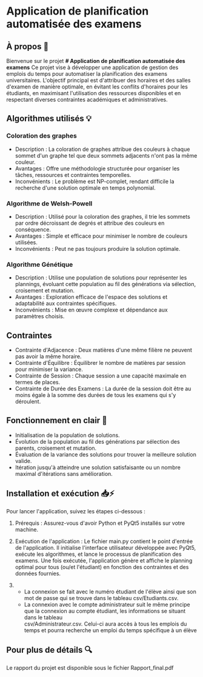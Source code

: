 # Application de planification automatisée des examens

## À propos 👀
Bienvenue sur le projet **# Application de planification automatisée des examens**
Ce projet vise à développer une application de gestion des emplois du temps pour automatiser la planification des examens universitaires.
L'objectif principal est d'attribuer des horaires et des salles d'examen de manière optimale, en évitant les conflits d'horaires pour les étudiants, en maximisant l'utilisation des ressources disponibles et en respectant diverses contraintes académiques et administratives.

## Algorithmes utilisés 💡

### Coloration des graphes
* Description : La coloration de graphes attribue des couleurs à chaque sommet d'un graphe tel que deux sommets adjacents n'ont pas la même couleur.
* Avantages : Offre une méthodologie structurée pour organiser les tâches, ressources et contraintes temporelles.
* Inconvénients : Le problème est NP-complet, rendant difficile la recherche d'une solution optimale en temps polynomial.
### Algorithme de Welsh-Powell
* Description : Utilisé pour la coloration des graphes, il trie les sommets par ordre décroissant de degrés et attribue des couleurs en conséquence.
* Avantages : Simple et efficace pour minimiser le nombre de couleurs utilisées.
* Inconvénients : Peut ne pas toujours produire la solution optimale.
### Algorithme Génétique
* Description : Utilise une population de solutions pour représenter les plannings, évoluant cette population au fil des générations via sélection, croisement et mutation.
* Avantages : Exploration efficace de l'espace des solutions et adaptabilité aux contraintes spécifiques.
* Inconvénients : Mise en œuvre complexe et dépendance aux paramètres choisis.

## Contraintes
* Contrainte d'Adjacence : Deux matières d'une même filière ne peuvent pas avoir la même horaire.
* Contrainte d'Équilibre : Équilibrer le nombre de matières par session pour minimiser la variance.
* Contrainte de Session : Chaque session a une capacité maximale en termes de places.
* Contrainte de Durée des Examens : La durée de la session doit être au moins égale à la somme des durées de tous les examens qui s'y déroulent.

## Fonctionnement en clair 🤔
- Initialisation de la population de solutions.
- Évolution de la population au fil des générations par sélection des parents, croisement et mutation.
- Évaluation de la variance des solutions pour trouver la meilleure solution valide.
- Itération jusqu'à atteindre une solution satisfaisante ou un nombre maximal d'itérations sans amélioration.

## Installation et exécution 📥⚡
Pour lancer l'application, suivez les étapes ci-dessous :

1. Prérequis : Assurez-vous d'avoir Python et PyQt5 installés sur votre machine.

2. Exécution de l'application :
   Le fichier main.py contient le point d'entrée de l'application. Il initialise l'interface utilisateur développée avec PyQt5, exécute les algorithmes, et lance le processus de planification des examens. Une fois exécutée, l'application génère et affiche le planning optimal pour tous (ou/et l'étudiant) en fonction des contraintes et des données fournies.
3. * La connexion se fait avec le numéro étudiant de l'élève ainsi que son mot de passe qui se trouve dans le tableau csv/Etudiants.csv.
   * La connexion avec le compte administrateur suit le même principe que la connexion au compte étudiant, les informations se situant dans le tableau      
   csv/Administrateur.csv.
   Celui-ci aura accès à tous les emplois du temps et pourra recherche un emploi du temps spécifique à un élève

## Pour plus de détails 🔍
Le rapport du projet est disponible sous le fichier Rapport_final.pdf
